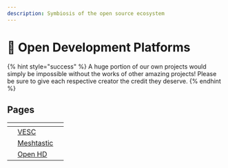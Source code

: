 ```yaml
---
description: Symbiosis of the open source ecosystem
---
```


# 📑 Open Development Platforms

{% hint style="success" %}
A huge portion of our own projects would simply be impossible without the works of other amazing projects! Please be sure to give each respective creator the credit they deserve.
{% endhint %}

## Pages

<table data-view="cards"><thead><tr><th></th><th></th><th></th></tr></thead><tbody><tr><td></td><td><a href="vesc.md">VESC</a></td><td></td></tr><tr><td></td><td><a href="meshtastic.md">Meshtastic</a></td><td></td></tr><tr><td></td><td><a href="open-hd.md">Open HD</a></td><td></td></tr></tbody></table>
